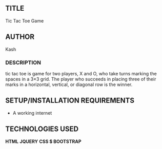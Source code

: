 ## TITLE

Tic Tac Toe Game

## AUTHOR

Kash

### DESCRIPTION

tic tac toe is game for two players, X and O, who take turns marking the spaces in a 3×3 grid. The player who succeeds in placing three of their marks in a horizontal, vertical, or diagonal row is the winner.

## SETUP/INSTALLATION REQUIREMENTS

* A working internet

## TECHNOLOGIES USED
**HTML** 
**JQUERY**
**CSS $ BOOTSTRAP**